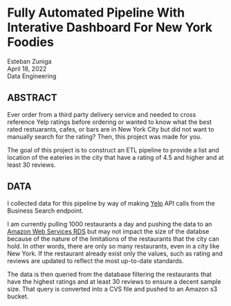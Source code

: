 # Fully Automated Pipeline With Interative Dashboard For New York Foodies

Esteban Zuniga <br>
April 18, 2022 <br>
Data Engineering

## ABSTRACT

Ever order from a third party delivery service and needed to cross reference Yelp ratings before ordering or wanted to know what the best rated restuarants, cafes, or bars are in New York City but did not want to manually search for the rating? Then, this project was made for you. 

The goal of this project is to construct an ETL pipeline to provide a list and location of the eateries in the city that have a rating of 4.5 and higher and at least 30 reviews. 

## DATA
I collected data for this pipeline by way of making [Yelp](https://www.yelp.com/developers/documentation/v3/business_search) API calls from the Business Search endpoint.

I am currently pulling 1000 restaurants a day and pushing the data to an [Amazon Web Services RDS](https://aws.amazon.com) but may not impact the size of the databse because of the nature of the limitations of the restaurants that the city can hold. In other words, there are only so many restaurants, even in a city like New York. If the restaurant already exist only the values, such as rating and reviews are updated to reflect the most up-to-date standards.

The data is then queried from the database filtering the restaurants that have the highest ratings and at least 30 reviews to ensure a decent sample size. That query is converted into a CVS file and pushed to an Amazon s3 bucket.



